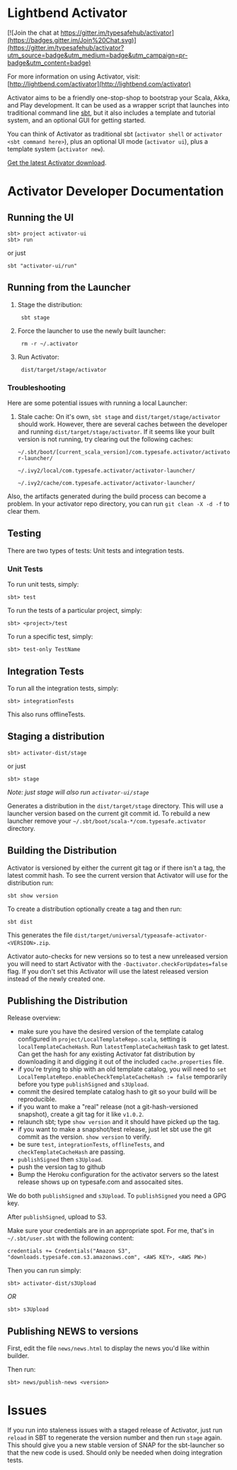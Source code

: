 # Lightbend Activator

[![Join the chat at https://gitter.im/typesafehub/activator](https://badges.gitter.im/Join%20Chat.svg)](https://gitter.im/typesafehub/activator?utm_source=badge&utm_medium=badge&utm_campaign=pr-badge&utm_content=badge)

For more information on using Activator, visit: [http://lightbend.com/activator](http://lightbend.com/activator)

Activator aims to be a friendly one-stop-shop to bootstrap your
Scala, Akka, and Play development. It can be used as a wrapper
script that launches into traditional command line
[sbt](http://www.scala-sbt.org/0.13/tutorial/Activator-Installation.html),
but it also includes a template and tutorial system, and an
optional GUI for getting started.

You can think of Activator as traditional sbt (`activator shell`
or `activator <sbt command here>`), plus an optional UI mode
(`activator ui`), plus a template system (`activator new`).

[Get the latest Activator download](http://lightbend.com/get-started).

# Activator Developer Documentation

## Running the UI

    sbt> project activator-ui
    sbt> run

or just

    sbt "activator-ui/run"


## Running from the Launcher

1. Stage the distribution:

        sbt stage

2. Force the launcher to use the newly built launcher:

        rm -r ~/.activator

3. Run Activator:

        dist/target/stage/activator

### Troubleshooting

Here are some potential issues with running a local Launcher:

1. Stale cache: On it's own, `sbt stage` and `dist/target/stage/activator` should work. However, there are several caches between the developer and running `dist/target/stage/activator`. If it seems like your built version is not running, try clearing out the following caches:

    `~/.sbt/boot/[current_scala_version]/com.typesafe.activator/activator-launcher/`

    `~/.ivy2/local/com.typesafe.activator/activator-launcher/`

    `~/.ivy2/cache/com.typesafe.activator/activator-launcher/`

Also, the artifacts generated during the build process can become a problem. In your activator repo directory, you can run `git clean -X -d -f` to clear them.

## Testing

There are two types of tests:  Unit tests and integration tests.

### Unit Tests

To run unit tests, simply:

    sbt> test

To run the tests of a particular project, simply:

    sbt> <project>/test

To run a specific test, simply:

    sbt> test-only TestName

## Integration Tests

To run all the integration tests, simply:

    sbt> integrationTests

This also runs offlineTests.

## Staging a distribution

    sbt> activator-dist/stage

or just

    sbt> stage

*Note: just stage will also run `activator-ui/stage`*

Generates a distribution in the `dist/target/stage` directory.  This will use a launcher version based on the current git commit id.  To rebuild a new launcher remove your `~/.sbt/boot/scala-*/com.typesafe.activator` directory.

## Building the Distribution

Activator is versioned by either the current git tag or if there isn't a tag, the latest commit hash.  To see the current version that Activator will use for the distribution run:

    sbt show version

To create a distribution optionally create a tag and then run:

    sbt dist

This generates the file `dist/target/universal/typeasafe-activator-<VERSION>.zip`.

Activator auto-checks for new versions so to test a new unreleased version you will need to start Activator with the `-Dactivator.checkForUpdates=false` flag.  If you don't set this Activator will use the latest released version instead of the newly created one.

## Publishing the Distribution

Release overview:
 * make sure you have the desired version of the template catalog configured in `project/LocalTemplateRepo.scala`, setting is `localTemplateCacheHash`. Run `latestTemplateCacheHash` task to get latest. Can get the hash for any existing Activator fat distribution by downloading it and digging it out of the included `cache.properties` file.
 * if you're trying to ship with an old template catalog, you will need to `set LocalTemplateRepo.enableCheckTemplateCacheHash := false` temporarily before you type `publishSigned` and `s3Upload`.
 * commit the desired template catalog hash to git so your build will be reproducible.
 * if you want to make a "real" release (not a git-hash-versioned snapshot), create a git tag for it like `v1.0.2`.
 * relaunch sbt; type `show version` and it should have picked up the tag.
 * if you want to make a snapshot/test release, just let sbt use the git commit as the version. `show version` to verify.
 * be sure `test`, `integrationTests`, `offlineTests`, and `checkTemplateCacheHash` are passing.
 * `publishSigned` then `s3Upload`.
 * push the version tag to github
 * Bump the Heroku configuration for the activator servers so the latest release shows up on typesafe.com and assocaited sites.

We do both `publishSigned` and `s3Upload`. To `publishSigned` you need a GPG key.

After `publishSigned`, upload to S3.

Make sure your credentials are in an appropriate spot.  For me, that's in `~/.sbt/user.sbt` with the following content:

    credentials += Credentials("Amazon S3", "downloads.typesafe.com.s3.amazonaws.com", <AWS KEY>, <AWS PW>)

Then you can run simply:

    sbt> activator-dist/s3Upload

*OR*

    sbt> s3Upload


## Publishing NEWS to versions

First, edit the file `news/news.html` to display the news you'd like within builder.

Then run:

    sbt> news/publish-news <version>


# Issues

If you run into staleness issues with a staged release of Activator, just run `reload` in SBT to regenerate the version number and then run `stage` again.   This should give you a new stable version of SNAP for the sbt-launcher so that the new code is used.   Should only be needed when doing integration tests.
